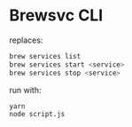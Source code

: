 # Brewsvc CLI

replaces:
```sh
brew services list
brew services start <service>
brew services stop <service>
```

run with:
```sh
yarn
node script.js
```
